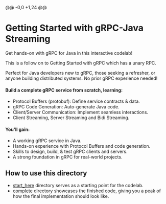 @@ -0,0 +1,24 @@
# Getting Started with gRPC-Java Streaming

Get hands-on with gRPC for Java in this interactive codelab! <!-- TODO(larry-safran): Insert link once codelab is published. -->

This is a follow on to Getting Started with gRPC which has a unary RPC.

Perfect for Java developers new to gRPC, those seeking a refresher, or anyone building distributed systems. No prior gRPC experience needed! 

#### Build a complete gRPC service from scratch, learning: 
- Protocol Buffers (protobuf): Define service contracts & data. 
- gRPC Code Generation: Auto-generate Java code. 
- Client/Server Communication: Implement seamless interactions. 
- Client Streaming, Server Streaming and Bidi Streaming.

#### You'll gain: 
- A working gRPC service in Java. 
- Hands-on experience with Protocol Buffers and code generation. 
- Skills to design, build, & test gRPC clients and servers. 
- A strong foundation in gRPC for real-world projects.

## How to use this directory

- [start_here](start_here/) directory serves as a starting point for the
codelab. 
- [complete](complete/) directory showcases the finished code, giving you a peak
of how the final implementation should look like.

